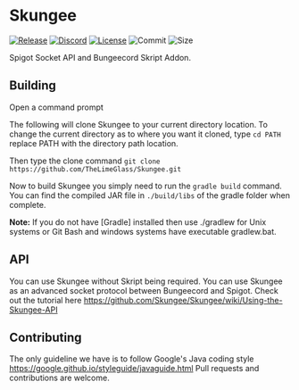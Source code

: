 # Skungee
[![Release](https://img.shields.io/github/release/Skungee/Skungee.svg)](https://github.com/Skungee/Skungee/releases)
[![Discord](https://img.shields.io/discord/138464183946575874.svg?label=skript-chat%20discord)](https://discord.gg/7rk74Pg)
[![License](https://img.shields.io/badge/License-Apache%202.0-red.svg)](https://opensource.org/licenses/Apache-2.0)
![Commit](https://img.shields.io/github/last-commit/Skungee/Skungee.svg)
![Size](https://img.shields.io/github/repo-size/Skungee/Skungee.svg)

Spigot Socket API and Bungeecord Skript Addon.

## Building
Open a command prompt

The following will clone Skungee to your current directory location. To change the current directory as to where you want it cloned, type `cd PATH` replace PATH with the directory path location.

Then type the clone command
`git clone https://github.com/TheLimeGlass/Skungee.git`

Now to build Skungee you simply need to run the `gradle build` command. You can find the compiled JAR file in `./build/libs` of the gradle folder when complete.

__Note:__ If you do not have [Gradle] installed then use ./gradlew for Unix systems or Git Bash and windows systems have executable gradlew.bat.

## API
You can use Skungee without Skript being required. You can use Skungee as an advanced socket protocol between Bungeecord and Spigot.
Check out the tutorial here https://github.com/Skungee/Skungee/wiki/Using-the-Skungee-API

## Contributing
The only guideline we have is to follow Google's Java coding style https://google.github.io/styleguide/javaguide.html
Pull requests and contributions are welcome.
